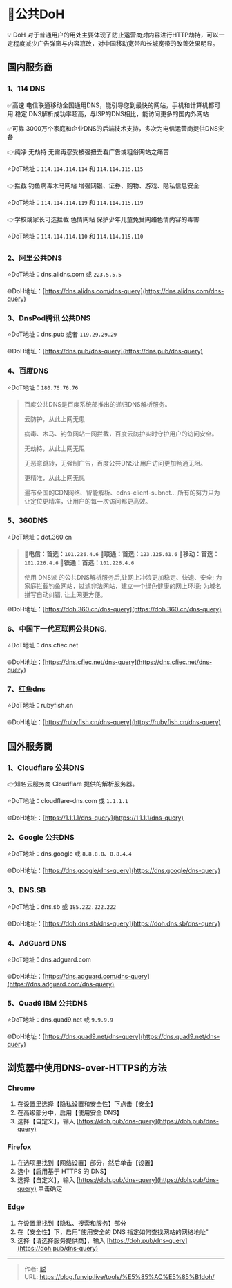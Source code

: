 # 🎯公共DoH


💡 DoH 对于普通用户的用处主要体现了防止运营商对内容进行HTTP劫持，可以一定程度减少广告弹窗与内容篡改，对中国移动宽带和长城宽带的改善效果明显。

<!--more-->

## 国内服务商

### 1、114 DNS

✅高速 电信联通移动全国通用DNS，能引导您到最快的网站，手机和计算机都可用
稳定 DNS解析成功率超高，与ISP的DNS相比，能访问更多的国内外网站

✅可靠 3000万个家庭和企业DNS的后端技术支持，多次为电信运营商提供DNS灾备

👉纯净 无劫持 无需再忍受被强扭去看广告或粗俗网站之痛苦

⭐️DoT地址：`114.114.114.114` 和 `114.114.115.115`

👉拦截 钓鱼病毒木马网站 增强网银、证券、购物、游戏、隐私信息安全

⭐️DoT地址：`114.114.114.119` 和 `114.114.115.119`

👉学校或家长可选拦截 色情网站 保护少年儿童免受网络色情内容的毒害

⭐️DoT地址：`114.114.114.110` 和 `114.114.115.110`

### 2、阿里公共DNS

⭐️DoT地址：dns.alidns.com 或 `223.5.5.5`

🌐DoH地址：[https://dns.alidns.com/dns-query](https://dns.alidns.com/dns-query)

### 3、DnsPod腾讯 公共DNS

⭐️DoT地址：dns.pub 或者 `119.29.29.29`

🌐DoH地址：[https://dns.pub/dns-query](https://dns.pub/dns-query)

### 4、百度DNS

⭐️DoT地址：`180.76.76.76` 

> 百度公共DNS是百度系统部推出的递归DNS解析服务。
>
> 云防护，从此上网无患
>
> 病毒、木马、钓鱼网站一网拦截，百度云防护实时守护用户的访问安全。
>
> 无劫持，从此上网无阻
>
> 无恶意跳转，无强制广告，百度公共DNS让用户访问更加畅通无阻。
>
> 更精准，从此上网无忧
>
> 遍布全国的CDN网络、智能解析、edns-client-subnet… 所有的努力只为让定位更精准，让用户的每一次访问都更高效。

### 5、360DNS

⭐️DoT地址：dot.360.cn

>**🚩电信：首选：`101.226.4.6` 🚩联通：首选：`123.125.81.6` 🚩移动：首选：`101.226.4.6` 🚩铁通：首选：`101.226.4.6`**
>
>使用 DNS派 的公共DNS解析服务后,让网上冲浪更加稳定、快速、安全; 为家庭拦截钓鱼网站，过滤非法网站，建立一个绿色健康的网上环境; 为域名拼写自动纠错, 让上网更方便。

🌐DoH地址：[https://doh.360.cn/dns-query](https://doh.360.cn/dns-query)

### 6、中国下一代互联网公共DNS.

⭐️DoT地址：dns.cfiec.net

🌐DoH地址：[https://dns.cfiec.net/dns-query](https://dns.cfiec.net/dns-query)

### 7、红鱼dns

⭐️DoT地址：rubyfish.cn  

🌐DoH地址：[https://rubyfish.cn/dns-query](https://rubyfish.cn/dns-query)

## 国外服务商

### 1、Cloudflare 公共DNS

👉知名云服务商 Cloudflare 提供的解析服务器。

⭐️DoT地址：cloudflare-dns.com 或 `1.1.1.1`

🌐DoH地址：[https://1.1.1.1/dns-query](https://1.1.1.1/dns-query)

### 2、Google 公共DNS

⭐️DoT地址：dns.google 或 `8.8.8.8`、`8.8.4.4`

🌐DoH地址：[https://dns.google/dns-query](https://dns.google/dns-query)

### 3、DNS.SB

⭐️DoT地址：dns.sb 或 `185.222.222.222`

🌐DoH地址：[https://doh.dns.sb/dns-query](https://doh.dns.sb/dns-query)

### 4、AdGuard DNS

⭐️DoT地址：dns.adguard.com

🌐DoH地址：[https://dns.adguard.com/dns-query](https://dns.adguard.com/dns-query)

### 5、Quad9 IBM 公共DNS

⭐️DoT地址：dns.quad9.net 或 `9.9.9.9`

🌐DoH地址：[https://dns.quad9.net/dns-query](https://dns.quad9.net/dns-query)

## 浏览器中使用DNS-over-HTTPS的方法

### Chrome

1.  在设置里选择【隐私设置和安全性】下点击【安全】
2.  在高级部分中，启用【使用安全 DNS】
3.  选择【自定义】，输入 [https://doh.pub/dns-query](https://doh.pub/dns-query)

### Firefox

1.  在选项里找到【网络设置】部分，然后单击【设置】
2.  选中【启用基于 HTTPS 的 DNS】
3.  选择【自定义】，输入 [https://doh.pub/dns-query](https://doh.pub/dns-query) 单击确定

### Edge

1.  在设置里找到【隐私、搜索和服务】部分
2.  在【安全性】下，启用"使用安全的 DNS 指定如何查找网站的网络地址"
3.  选择【请选择服务提供商】，输入 [https://doh.pub/dns-query](https://doh.pub/dns-query)





---

> 作者: [聪](/about)  
> URL: https://blog.funvip.live/tools/%E5%85%AC%E5%85%B1doh/  

